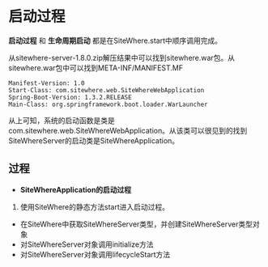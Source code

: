 # 启动过程
**启动过程** 和 **生命周期启动** 都是在SiteWhere.start中顺序调用完成。

从sitewhere-server-1.8.0.zip解压结果中可以找到sitewhere.war包。从sitewhere.war包中可以找到META-INF/MANIFEST.MF
```
Manifest-Version: 1.0
Start-Class: com.sitewhere.web.SiteWhereWebApplication
Spring-Boot-Version: 1.3.2.RELEASE
Main-Class: org.springframework.boot.loader.WarLauncher
```
从上可知，系统的启动函数是类是com.sitewhere.web.SiteWhereWebApplication。从该类可以很见到的找到SiteWhereServer的启动类是SiteWhereApplication。

## 过程
- **SiteWhereApplication的启动过程**
 1. 使用SiteWhere的静态方法start进入启动过程。
 - 在SiteWhere中获取SiteWhereServer类型，并创建SiteWhereServer类型对象
 - 对SiteWhereServer对象调用initialize方法
 - 对SiteWhereServer对象调用lifecycleStart方法
